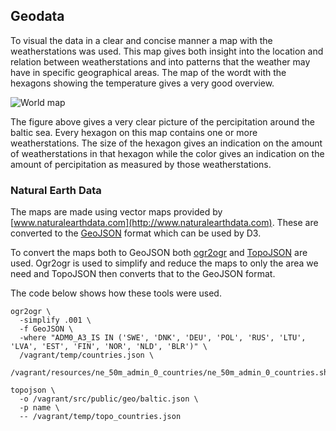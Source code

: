 ## Geodata

To visual the data in a clear and concise manner a map with the weatherstations was used. This map gives both insight into the location and relation between weatherstations and into patterns that the weather may have in specific geographical areas. The map of the wordt with the hexagons showing the temperature gives a very good overview.

![World map](Images/worldmap.png)

The figure above gives a very clear picture of the percipitation around the baltic sea. Every hexagon on this map contains one or more weatherstations. The size of the hexagon gives an indication on the amount of weatherstations in that hexagon while the color gives an indication on the amount of percipitation as measured by those weatherstations.

### Natural Earth Data

The maps are made using vector maps provided by [www.naturalearthdata.com](http://www.naturalearthdata.com). These are converted to the [GeoJSON](http://geojson.org) format which can be used by D3.

To convert the maps both to GeoJSON both [ogr2ogr](http://www.gdal.org/ogr2ogr.html) and [TopoJSON](https://github.com/mbostock/topojson) are used. Ogr2ogr is used to simplify and reduce the maps to only the area we need and TopoJSON then converts that to the GeoJSON format.

The code below shows how these tools were used.

```
ogr2ogr \
  -simplify .001 \
  -f GeoJSON \
  -where "ADM0_A3_IS IN ('SWE', 'DNK', 'DEU', 'POL', 'RUS', 'LTU', 'LVA', 'EST', 'FIN', 'NOR', 'NLD', 'BLR')" \
  /vagrant/temp/countries.json \
  /vagrant/resources/ne_50m_admin_0_countries/ne_50m_admin_0_countries.shp

topojson \
  -o /vagrant/src/public/geo/baltic.json \
  -p name \
  -- /vagrant/temp/topo_countries.json
```